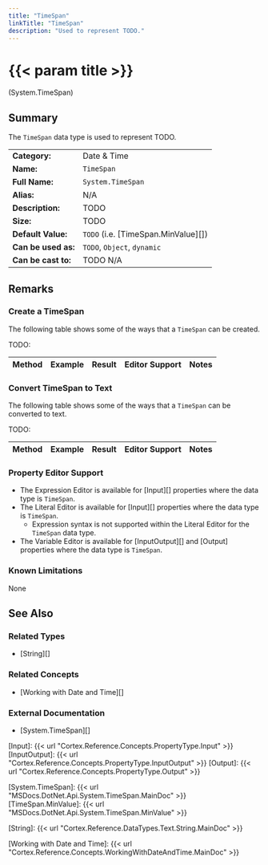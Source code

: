 ```yaml
---
title: "TimeSpan"
linkTitle: "TimeSpan"
description: "Used to represent TODO."
---
```


# {{< param title >}}

<p class="namespace">(System.TimeSpan)</p>

## Summary

The `TimeSpan` data type is used to represent TODO.

| | |
|-|-|
| **Category:**          | Date & Time                                                   |
| **Name:**              | `TimeSpan`                                                    |
| **Full Name:**         | `System.TimeSpan`                                             |
| **Alias:**             | N/A                                                           |
| **Description:**       | TODO                                                          |
| **Size:**              | TODO                                                          |
| **Default Value:**     | `TODO` (i.e. [TimeSpan.MinValue][])                           |
| **Can be used as:**    | `TODO`, `Object`, `dynamic`                                   |
| **Can be cast to:**    | TODO N/A                                                      |

## Remarks

### Create a TimeSpan

The following table shows some of the ways that a `TimeSpan` can be created.

TODO:

| Method | Example | Result | Editor&nbsp;Support | Notes |
|-|-|-|-|-|

### Convert TimeSpan to Text

The following table shows some of the ways that a `TimeSpan` can be converted to text.

TODO:

| Method | Example | Result | Editor&nbsp;Support | Notes |
|-|-|-|-|-|

### Property Editor Support

* The Expression Editor is available for [Input][] properties where the data type is `TimeSpan`.
* The Literal Editor is available for [Input][] properties where the data type is `TimeSpan`.
  * Expression syntax is not supported within the Literal Editor for the `TimeSpan` data type.
* The Variable Editor is available for [InputOutput][] and [Output] properties where the data type is `TimeSpan`.

### Known Limitations

None

## See Also

### Related Types

* [String][]

### Related Concepts

* [Working with Date and Time][]

### External Documentation

* [System.TimeSpan][]

[Input]: {{< url "Cortex.Reference.Concepts.PropertyType.Input" >}}
[InputOutput]: {{< url "Cortex.Reference.Concepts.PropertyType.InputOutput" >}}
[Output]: {{< url "Cortex.Reference.Concepts.PropertyType.Output" >}}

[System.TimeSpan]: {{< url "MSDocs.DotNet.Api.System.TimeSpan.MainDoc" >}}
[TimeSpan.MinValue]: {{< url "MSDocs.DotNet.Api.System.TimeSpan.MinValue" >}}

[String]: {{< url "Cortex.Reference.DataTypes.Text.String.MainDoc" >}}

[Working with Date and Time]: {{< url "Cortex.Reference.Concepts.WorkingWithDateAndTime.MainDoc" >}}
